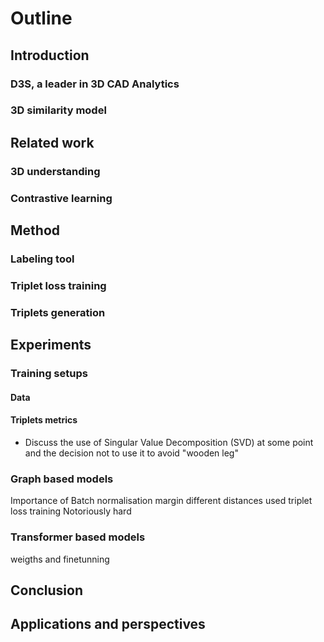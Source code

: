 # Outline

## Introduction

### D3S, a leader in 3D CAD Analytics

### 3D similarity model

## Related work

### 3D understanding

### Contrastive learning

## Method

### Labeling tool

### Triplet loss training

### Triplets generation

## Experiments

### Training setups

#### Data

#### Triplets metrics

- Discuss the use of Singular Value Decomposition (SVD) at some point and the decision not to use it to avoid "wooden leg"

### Graph based models

Importance of Batch normalisation
margin
different distances used
triplet loss training Notoriously hard

### Transformer based models

weigths and finetunning

## Conclusion

## Applications and perspectives
